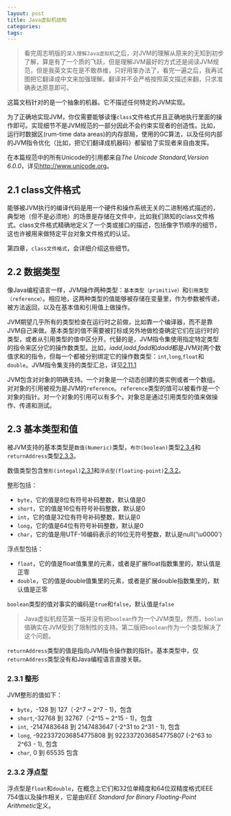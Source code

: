 ```yaml
---
layout: post
title: Java虚拟机结构
categories:
tags:
---
```

>看完周志明版的`深入理解Java虚拟机`之后，对JVM的理解从原来的无知到初步了解，算是有了一个质的飞跃，但是理解JVM最好的方式还是阅读JVM规范，但是我英文实在是不敢恭维，只好用笨办法了，看完一遍之后，我再试图把它翻译成中文来加强理解。翻译并不会严格按照英文描述来翻，只求准确表达原意即可。

这篇文档针对的是一个抽象的机器。它不描述任何特定的JVM实现。

为了正确地实现JVM，你仅需要能够读懂`class`文件格式并且正确地执行里面的操作即可。实现细节不是JVM规范的一部分因此不会约束实现者的创造性。比如，运行时数据区(rum-time data areas)的内存部局，使用的GC算法，以及任何内部的JVM指令优化（比如，把它们翻译成机器码）都留给了实现者来自由发挥。

在本篇规范中的所有Unicode的引用都来自*The Unicode Standard,Version 6.0.0*，详见<http://www.unicode.org>。

## 2.1 class文件格式
能够被JVM执行的编译代码是用一个硬件和操作系统无关的二进制格式描述的，典型地（但不是必须地）的场景是存储在文件中，比如我们熟知的class文件格式。class文件格式精确地定义了一个类或接口的描述，包括像字节顺序的细节，这也许被用来做特定平台对象文件格式的认证。

第四章，`class文件格式`，会详细介绍这些细节。

## 2.2 数据类型
像Java编程语言一样，JVM操作两种类型：`基本类型（primitive）`和`引用类型（reference）`。相应地，这两种类型的值能够被存储在变量里，作为参数被传递，被方法返回，以及在基本值和引用值上做操作。

JVM期望几乎所有的类型检查在运行时之前做，比如靠一个编译器，而不是靠JVM自己来做。基本类型的值不需要被打标或另外地做检查确定它们在运行时的类型，或者从引用类型的值中区分开。代替的是，JVM指令集使用指定特定类型的指令来区分它的操作数类型。比如，*iadd*,*ladd*,*fadd*和*dadd*都是JVM对两个数值求和的指令，但每一个都被分别绑定它的操作数类型：`int`,`long`,`float`和`double`。JVM指令集支持的类型汇总，详见[2.11.1](#2.11.1)

JVM包含对对象的明确支持。一个对象是一个动态创建的类实例或者一个数组。对对象的引用被视为是JVM的`reference`。`reference`类型的值可以被看作是一个对象的指针。对一个对象的引用可以有多个。对象总是通过引用类型的值来做操作、传递和测试。

## 2.3 基本类型和值
被JVM支持的基本类型是`数值(Numeric)`类型，`布尔(boolean)`类型[2.3.4](#2.3.4)和`returnAddress`类型[2.3.3](#2.3.3)。

数值类型包含`整形(integal)`[2.3.1](#2.3.1)和`浮点型(floating-point)`[2.3.2](#2.3.2)。

整形包括：
* `byte`，它的值是8位有符号补码整数，默认值是0
* `short`，它的值是16位有符号补码整数，默认是0
* `int`，它的值是32位有符号补码整数，默认是0
* `long`，它的值是64位有符号补码整数，默认是0
* `char`，它的值是用UTF-16编码表示的16位无符号整数，默认是null('\u0000')

浮点型包括：
* `float`，它的值是float值集里的元素，或者是扩展float指数集里的，默认值是正零
* `double`，它的值是double值集里的元素，或者是扩展double指数集里的，默认值是正零

`boolean`类型的值对事实的编码是`true`和`false`，默认值是`false`

>Java虚拟机规范第一版并没有把`boolean`作为一个JVM类型。然而，`boolan`值确实在JVM受到了限制性的支持。第二版把`boolean`作为一个类型解决了这个问题。

`returnAddress`类型的值是指向JVM指令操作数的指针。基本类型中，仅`returnAddress`类型没有和Java编程语言直接关联。

### 2.3.1 整形
JVM整形的值如下：
* `byte`，-128 到 127（-2^7 ~ 2^7 - 1)，包含
* `short`,-32768 到 32767（-2^15 ~ 2^15 - 1)，包含
* `int`, -2147483648 到  2147483647 (-2^31 to 2^31 - 1), 包含
* `long`, -9223372036854775808 到 9223372036854775807 (-2^63 to 2^63 - 1), 包含
* `char`, 0 到 65535 包含

### 2.3.2 浮点型
浮点型是`float`和`double`，在概念上它们和32位单精度和64位双精度格式IEEE 754值以及操作相关，它是由*IEEE Standard for Binary Floating-Point Arithmetic*定义。




































